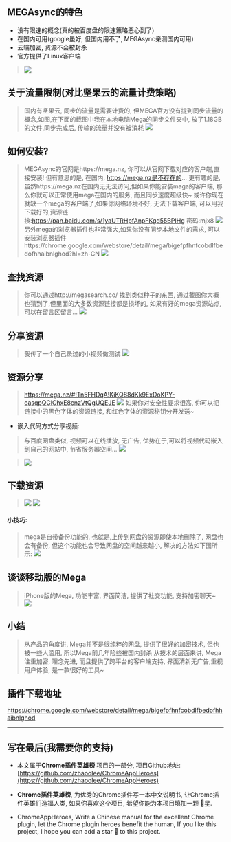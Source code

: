 ## MEGAsync的特色
- 没有限速的概念(真的被百度盘的限速策略恶心到了)
- 在国内可用(google虽好, 但国内用不了, MEGAsync亲测国内可用)
- 云端加密, 资源不会被封杀
- 官方提供了Linux客户端
> ![](https://upload-images.jianshu.io/upload_images/3203841-3691895f59253171.png?imageMogr2/auto-orient/strip%7CimageView2/2/w/1240)


## 关于流量限制(对比坚果云的流量计费策略)
> 国内有坚果云, 同步的流量是需要计费的, 但MEGA官方没有提到同步流量的概念,如图,在下面的截图中我在本地电脑Mega的同步文件夹中, 放了1.18GB的文件,同步完成后, 传输的流量并没有被消耗
> ![](https://upload-images.jianshu.io/upload_images/3203841-8bb5d4a9320fadc7.png?imageMogr2/auto-orient/strip%7CimageView2/2/w/1240)

## 如何安装?
> MEGAsync的官网是https://mega.nz, 你可以从官网下载对应的客户端,直接安装! 但有意思的是, 在国内, https://mega.nz是不存在的...
> 更有趣的是, 虽然https://mega.nz在国内无无法访问,但如果你能安装maga的客户端, 那么你就可以正常使用mega在国内的服务, 而且同步速度超级快~
> 或许你现在就缺一个mega的客户端了,如果你网络环境不好, 无法下载客户端, 可以用我下载好的,资源链接:https://pan.baidu.com/s/1yaUTRHpfAnpFKgd55BPIHg  密码:mjx8
> ![](https://upload-images.jianshu.io/upload_images/3203841-d8b75895dd5e2c4f.png?imageMogr2/auto-orient/strip%7CimageView2/2/w/1240)
> 另外mega的浏览器插件也非常强大,如果你没有同步本地文件的需求, 可以安装浏览器插件https://chrome.google.com/webstore/detail/mega/bigefpfhnfcobdlfbedofhhaibnlghod?hl=zh-CN
> ![](https://upload-images.jianshu.io/upload_images/3203841-1c5fab9f45c64283.png?imageMogr2/auto-orient/strip%7CimageView2/2/w/1240)

## 查找资源
> 你可以通过http://megasearch.co/ 找到类似种子的东西, 通过截图你大概也猜到了,但里面的大多数资源链接都是损坏的, 如果有好的mega资源站点, 可以在留言区留言...
> ![](https://upload-images.jianshu.io/upload_images/3203841-c915aeb46793ef67.png?imageMogr2/auto-orient/strip%7CimageView2/2/w/1240)

## 分享资源
> 我传了一个自己录过的小视频做测试
> ![](https://upload-images.jianshu.io/upload_images/3203841-d57a5da937278268.png?imageMogr2/auto-orient/strip%7CimageView2/2/w/1240)
## 资源分享
> https://mega.nz/#!Tn5FHDqA!KiKQ88dKk9ExDoKPY-casqpQClChxE8cnzVtQgUQEJE
> ![](https://upload-images.jianshu.io/upload_images/3203841-84e1f5dc80a7a358.png?imageMogr2/auto-orient/strip%7CimageView2/2/w/1240)
> 如果你对安全性要求很高, 你可以把链接中的黑色字体的资源链接, 和红色字体的资源秘钥分开发送~


- 嵌入代码方式分享视频: 
> 与百度网盘类似, 视频可以在线播放, 无广告, 优势在于,可以将视频代码嵌入到自己的网站中, 节省服务器空间...
> ![](https://upload-images.jianshu.io/upload_images/3203841-3053e2313980f9d1.png?imageMogr2/auto-orient/strip%7CimageView2/2/w/1240)

> ![](https://upload-images.jianshu.io/upload_images/3203841-1109e9cbf39c69cc.png?imageMogr2/auto-orient/strip%7CimageView2/2/w/1240)

## 下载资源
> ![](https://upload-images.jianshu.io/upload_images/3203841-93aed981b9bb83ca.png?imageMogr2/auto-orient/strip%7CimageView2/2/w/1240)
> ![](https://upload-images.jianshu.io/upload_images/3203841-ce3b7e4b7037e95a.png?imageMogr2/auto-orient/strip%7CimageView2/2/w/1240)

#### 小技巧:
> mega是自带备份功能的, 也就是,上传到网盘的资源即使本地删除了, 网盘也会有备份, 但这个功能也会导致网盘的空间越来越小, 解决的方法如下图所示:
![](https://upload-images.jianshu.io/upload_images/3203841-f195817f017cb638.png?imageMogr2/auto-orient/strip%7CimageView2/2/w/1240)

## 谈谈移动版的Mega
> iPhone版的Mega, 功能丰富, 界面简洁, 提供了社交功能, 支持加密聊天~
> ![](https://upload-images.jianshu.io/upload_images/3203841-0ae2d23fc4684f84.png?imageMogr2/auto-orient/strip%7CimageView2/2/w/1240)


## 小结
> 从产品的角度讲, Mega并不是很纯粹的网盘, 提供了很好的加密技术, 但也被一些人滥用, 所以Mega前几年险些被国内封杀
> 从技术的层面来讲, Mega注重加密, 理念先进, 而且提供了跨平台的客户端支持, 界面清新无广告,重视用户体验, 是一款很好的工具~


## 插件下载地址
https://chrome.google.com/webstore/detail/mega/bigefpfhnfcobdlfbedofhhaibnlghod

---

## 写在最后(我需要你的支持)
- 本文属于**Chrome插件英雄榜** 项目的一部分, 项目Github地址: [https://github.com/zhaoolee/ChromeAppHeroes](https://github.com/zhaoolee/ChromeAppHeroes)

- **Chrome插件英雄榜**, 为优秀的Chrome插件写一本中文说明书, 让Chrome插件英雄们造福人类, 如果你喜欢这个项目, 希望你能为本项目填加一颗 🌟星.

- ChromeAppHeroes, Write a Chinese manual for the excellent Chrome plugin, let the Chrome plugin heroes benefit the human, If you like this project, I hope you can add a star 🌟 to this project.



